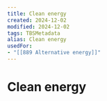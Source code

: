 ```yaml
---
title: Clean energy
created: 2024-12-02
modified: 2024-12-02
tags: TBSMetadata
alias: Clean energy
usedFor:
- "[[889 Alternative energy]]"
---
```

# Clean energy
